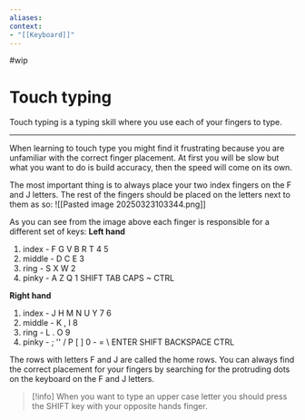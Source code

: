 ```yaml
---
aliases:
context:
- "[[Keyboard]]"
---
```


#wip

# Touch typing

Touch typing is a typing skill where you use each of your fingers to type.

---
When learning to touch type you might find it frustrating because you are unfamiliar with the correct finger placement. At first you will be slow but what you want to do is build accuracy, then the speed will come on its own.

The most important thing is to always place your two index fingers on the F and J letters. The rest of the fingers should be placed on the letters next to them as so:
![[Pasted image 20250323103344.png]]

As you can see from the image above each finger is responsible for a different set of keys:
**Left hand**
1. index - F G V B R T 4 5
2. middle - D C E 3
3. ring - S X W 2
4. pinky - A Z Q 1 SHIFT TAB CAPS ~ CTRL

**Right hand**
1. index - J H M N U Y 7 6 
2. middle - K , I 8
3. ring - L . O 9
4. pinky - ;  '' / P [ ] 0 - = \ ENTER SHIFT BACKSPACE CTRL

The rows with letters F and J are called the home rows.
You can always find the correct placement for your fingers by searching for the protruding dots on the keyboard on the F and J letters.

> [!info] When you want to type an upper case letter you should press the SHIFT key with your opposite hands finger.
